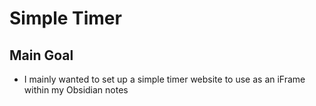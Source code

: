 # Simple Timer

## Main Goal
- I mainly wanted to set up a simple timer website to use as an iFrame within my Obsidian notes
